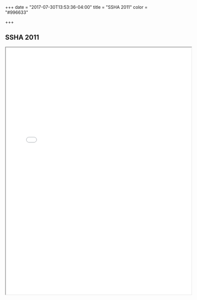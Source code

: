 +++
date = "2017-07-30T13:53:36-04:00"
title = "SSHA 2011"
color = "#996633"

+++

## SSHA 2011

<iframe src="/files/SSHA Program 2011.pdf" width="600px" height="800px">

